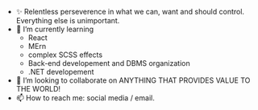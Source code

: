 - ✨ Relentless perseverence in what we can, want and should control. Everything else is unimportant.
- 🌱 I’m currently learning
  - React
  - MErn 
  - complex SCSS effects
  - Back-end developement and DBMS organization
  - .NET developement
- 💞️ I’m looking to collaborate on ANYTHING THAT PROVIDES VALUE TO THE WORLD!
- 📫 How to reach me: social media / email.


<!---
MateiDumitrescu1/MateiDumitrescu1 is a ✨ special ✨ repository because its `README.md` (this file) appears on your GitHub profile.
You can click the Preview link to take a look at your changes.
--->
